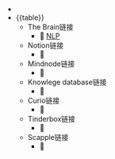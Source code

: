 - 
- {{table}}
    - The Brain链接
        - 🦩 [NLP](brain://api.thebrain.com/g7PXu0IyM0ucARb24SvxiA/tBOMj0EP-EuJnQgaHKlIIQ/Nlp)
    - Notion链接
        - 🦩 
    - Mindnode链接
        - 🦩 
    - Knowlege database链接
        - 🦩 
    - Curio链接
        - 🦩 
    - Tinderbox链接
        - 🦩 
    - Scapple链接
        - 🦩 
